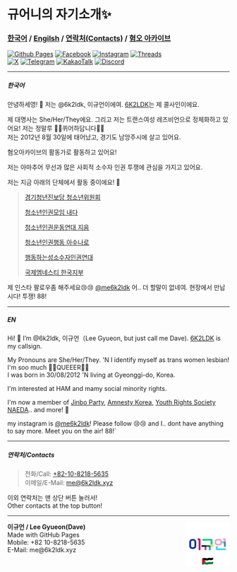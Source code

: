 # 규어니의 자기소개✨️
### [한국어](https://6k2ldk.github.io/6k2ldk/#%ED%95%9C%EA%B5%AD%EC%96%B4) / [Engilsh](https://6k2ldk.github.io/6k2ldk/#en) / [연락처(Contacts)](https://6k2ldk.github.io/6k2ldk/#%EC%97%B0%EB%9D%BD%EC%B2%98contacts) / [혐오 아카이브](https://archive.6k2ldk.xyz)
[![Github Pages](https://img.shields.io/badge/github%20pages-121013?style=for-the-badge&logo=github&logoColor=white)](https://github.com/6k2ldk) [![Facebook](https://img.shields.io/badge/Facebook-%231877F2.svg?style=for-the-badge&logo=Facebook&logoColor=white)](https://www.facebook.com/6k2ldk) [![Instagram](https://img.shields.io/badge/Instagram-%23E4405F.svg?style=for-the-badge&logo=Instagram&logoColor=white)](https://instagram.com/me6k2ldk)
[![Threads](https://img.shields.io/badge/Threads-000000?style=for-the-badge&logo=Threads&logoColor=white)](https://threads.net/me6k2ldk) <br>
[![X](https://img.shields.io/badge/X-%23000000.svg?style=for-the-badge&logo=X&logoColor=white)](https://x.com/me6k2ldk) 
[![Telegram](https://img.shields.io/badge/Telegram-2CA5E0?style=for-the-badge&logo=telegram&logoColor=white)](https://t.me/me6K2LDK)
[![KakaoTalk](https://img.shields.io/badge/kakaotalk-ffcd00.svg?style=for-the-badge&logo=kakaotalk&logoColor=000000)](http://qr.kakao.com/talk/C7SU4ejg14dgMoxu.Sl4pvKHa_g-)
[![Discord](https://img.shields.io/badge/Discord-%235865F2.svg?style=for-the-badge&logo=discord&logoColor=white)](https://discord.com/users/835870243804676158)

------------------------------
##### 한국어
안녕하세영! 👋 저는 @6k2ldk, 이규언이에여. [6K2LDK](https://qrz.com/db/6k2ldk)는 제 콜사인이에요.

제 대명사는 She/Her/They에요. 그리고 저는 트랜스여성 레즈비언으로 정체화하고 있어요! 저는 정말루 🏳️‍⚧️퀴어하답니다🏳️‍🌈<br>
저는 2012년 8월 30일에 태어났고, 경기도 남앙주시에 살고 있어요.

혐오아카이브의 활동가로 활동하고 있어요!

저는 아마추어 무선과 많은 사회적 소수자 인권 투쟁에 관심을 가지고 있어요.

저는 지금 아래의 단체에서 활동 중이에요! 🚩
> [경기청년진보당 청소년위원회](https://jinboparty.com)
> 
> [청소년인권모임 내다](https://crsnaeda.kr)
> 
> [청소년인권운동연대 지음](https://yhrjieum.kr)
> 
> [청소년인권행동 아수나로](https://asunaro.or.kr)
> 
> [행동하는성소수자인권연대](https://lgbtpride.or.kr)
>
> [국제엠네스티 한국지부](https://amnesty.or.kr)

제 인스타 팔로우좀 해주세요😢😢 [@me6k2ldk](https://instagram.com/me6k2ldk)
어.. 더 할말이 없네여. 현장에서 만납시다! 투쟁! 88!

------------------------------------------

##### EN
Hi! 👋 I’m @6k2ldk, 이규언（Lee Gyueon, but just call me Dave). [6K2LDK](https://qrz.com/db/6k2ldk) is my callsign.

My Pronouns are She/Her/They. 'N I identify myself as trans women lesbian! I'm soo much 🏳️‍⚧️QUEEER🏳️‍🌈<br>
I was born in 30/08/2012 'N living at Gyeonggi-do, Korea.

I'm interested at HAM and mamy social minority rights.

I'm now a member of [Jinbo Party](https://jinboparty.com), [Amnesty Korea](https://amnesty.or.kr), [Youth Rights Society NAEDA](https://crsnaeda.kr).. and more! 🚩

my instagram is [@me6k2ldk](https"//instagram.com/me6k2ldk)! Please follow 😢😢
and I.. dont have anything to say more. Meet you on the air! 88!`

--------------------
##### 연락처/Contacts
> 전화/Call: [+82-10-8218-5635](tel:+821082185635)<br>
> 이메일/E-Mail: [me@6k2ldk.xyz](mailto:me@6k2ldk.xyz)

이외 연락처는 맨 상단 버튼 눌러서!<br>
Other contacts at the top button!

---------------
<div> 
  <div style="float: right">
    <img src="assets/images/프로필사진.jpg" width="100" height="100">
  </div>
<div>
    <b>이규언 / Lee Gyueon(Dave)</b><br>Made with GitHub Pages<br>Mobile: +82 10-8218-5635<br>E-Mail: me@6k2ldk.xyz
  </div>
</div>
